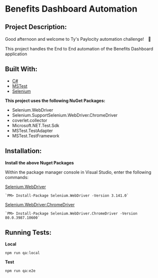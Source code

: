 ﻿# Benefits Dashboard Automation

## Project Description:

Good afternoon and welcome to Ty's Paylocity automation challenge!　:japanese_ogre:

This project handles the End to End automation of the Benefits Dashboard application

## Built With:

* [C#](https://docs.microsoft.com/en-us/dotnet/csharp/)
* [MSTest](https://docs.microsoft.com/en-us/dotnet/core/testing/unit-testing-with-mstest)
* [Selenium](https://www.selenium.dev/)


**This project uses the following NuGet Packages:**

* Selenium.WebDriver
* Selenium.SupportSelenium.WebDriver.ChromeDriver 
* coverlet.collector
* Microsoft.NET.Test.Sdk
* MSTest.TestAdapter
* MSTest.TestFramework

## Installation:

**Install the above Nuget Packages**

Within the package manager console in Visual Studio, enter the following commands:

[Selenium.WebDriver](https://www.nuget.org/packages/Selenium.WebDriver/3.141.0?_src=template)

    `PM> Install-Package Selenium.WebDriver -Version 3.141.0`

[Selenium.WebDriver.ChromeDriver](https://www.nuget.org/packages/Selenium.WebDriver.ChromeDriver/80.0.3987.10600?_src=template)

    `PM> Install-Package Selenium.WebDriver.ChromeDriver -Version 80.0.3987.10600`

## Running Tests:

**Local**

`npm run qa:local`

**Test**

`npm run qa:e2e`